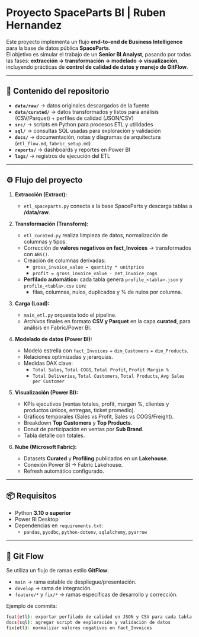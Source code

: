 # Proyecto SpaceParts BI | Ruben Hernandez

Este proyecto implementa un flujo **end-to-end de Business Intelligence** para la base de datos pública **SpaceParts**.  
El objetivo es simular el trabajo de un **Senior BI Analyst**, pasando por todas las fases: **extracción → transformación → modelado → visualización**, incluyendo prácticas de **control de calidad de datos y manejo de GitFlow**.  

---

## 📂 Contenido del repositorio

- **`data/raw/`** → datos originales descargados de la fuente  
- **`data/curated/`** → datos transformados y listos para análisis (CSV/Parquet) + perfiles de calidad (JSON/CSV)  
- **`src/`** → scripts en Python para procesos ETL y utilidades  
- **`sql/`** → consultas SQL usadas para exploración y validación  
- **`docs/`** → documentación, notas y diagramas de arquitectura (`etl_flow.md`, `fabric_setup.md`)  
- **`reports/`** → dashboards y reportes en Power BI  
- **`logs/`** → registros de ejecución del ETL  

---

## ⚙️ Flujo del proyecto

1. **Extracción (Extract):**  
   - `etl_spaceparts.py` conecta a la base SpaceParts y descarga tablas a **/data/raw**.  

2. **Transformación (Transform):**  
   - `etl_curated.py` realiza limpieza de datos, normalización de columnas y tipos.  
   - Corrección de **valores negativos en fact_Invoices** → transformados con `ABS()`.  
   - Creación de columnas derivadas:  
     - `gross_invoice_value = quantity * unitprice`  
     - `profit = gross_invoice_value - net_invoice_cogs`  
   - **Perfilado automático:** cada tabla genera `profile_<tabla>.json` y `profile_<tabla>.csv` con:  
     - filas, columnas, nulos, duplicados y % de nulos por columna.  

3. **Carga (Load):**  
   - `main_etl.py` orquesta todo el pipeline.  
   - Archivos finales en formato **CSV y Parquet** en la capa **curated**, para análisis en Fabric/Power BI.  

4. **Modelado de datos (Power BI):**  
   - Modelo estrella con `fact_Invoices` + `dim_Customers` + `dim_Products`.  
   - Relaciones optimizadas y jerarquías.  
   - Medidas DAX clave:  
     - `Total Sales`, `Total COGS`, `Total Profit`, `Profit Margin %`  
     - `Total Deliveries`, `Total Customers`, `Total Products`, `Avg Sales per Customer`  

5. **Visualización (Power BI):**  
   - KPIs ejecutivos (ventas totales, profit, margen %, clientes y productos únicos, entregas, ticket promedio).  
   - Gráficos temporales (Sales vs Profit, Sales vs COGS/Freight).  
   - Breakdown **Top Customers** y **Top Products**.  
   - Donut de participación en ventas por **Sub Brand**.  
   - Tabla detalle con totales.  

6. **Nube (Microsoft Fabric):**  
   - Datasets **Curated** y **Profiling** publicados en un **Lakehouse**.  
   - Conexión Power BI → Fabric Lakehouse.  
   - Refresh automático configurado.  

---

## 📦 Requisitos

- Python **3.10 o superior**  
- Power BI Desktop  
- Dependencias en `requirements.txt`:  
  - `pandas`, `pyodbc`, `python-dotenv`, `sqlalchemy`, `pyarrow`  

---

## 🔀 Git Flow

Se utiliza un flujo de ramas estilo **GitFlow**:
- `main` → rama estable de despliegue/presentación.  
- `develop` → rama de integración.  
- `feature/*` y `fix/*` → ramas específicas de desarrollo y corrección.  

Ejemplo de commits:
```bash
feat(etl): exportar perfilado de calidad en JSON y CSV para cada tabla
docs(sql): agregar script de exploración y validación de datos
fix(etl): normalizar valores negativos en fact_Invoices
